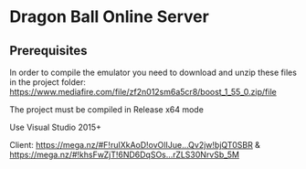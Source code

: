 Dragon Ball Online Server
======

## Prerequisites

In order to compile the emulator you need to download and unzip these files in the project folder:
https://www.mediafire.com/file/zf2n012sm6a5cr8/boost_1_55_0.zip/file

The project must be compiled in Release x64 mode

Use Visual Studio 2015+

Client:  https://mega.nz/#F!ruIXkAoD!ovOlIJue...Qv2jw!bjQT0SBR & https://mega.nz/#!khsFwZjT!6ND6DqSOs...rZLS30NrvSb_5M
